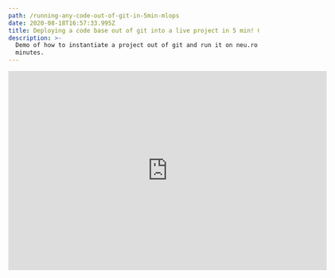 ```yaml
---
path: /running-any-code-out-of-git-in-5min-mlops
date: 2020-08-18T16:57:33.995Z
title: Deploying a code base out of git into a live project in 5 min! Get to work!
description: >-
  Demo of how to instantiate a project out of git and run it on neu.ro in
  minutes.
---
```

<iframe src="https://player.vimeo.com/video/448646113" width="640" height="400" frameborder="0" allow="autoplay; fullscreen" allowfullscreen></iframe>